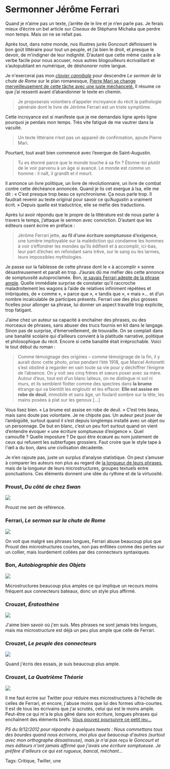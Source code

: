 # Sermonner Jérôme Ferrari

Quand je n’aime pas un texte, j’arrête de le lire et je n’en parle pas. Je ferais mieux d’écrire un bel article sur *Ciseaux* de Stéphane Michaka que perdre mon temps. Mais on ne se refait pas.

Après tout, dans notre monde, nos illustres jurés Goncourt définissent le bon goût littéraire pour tout un peuple, et j’ai bien le droit, et presque le devoir, de m’indigner de leur indignité. D’autant que cette même caste a le verbe facile pour nous accuser, nous autres blogouilleurs écrivaillant et s’autopubliant en numérique, de déshonorer notre langue.

Je n'exercerai pas mon [*clavier cannibale*](http://towardgrace.blogspot.fr/) pour descendre *Le sermon de la chute de Rome* sur le plan romanesque, [Pierre Mari se change merveilleusement de cette tâche avec une juste méchanceté.](http://www.juanasensio.com/archive/2012/11/18/sermon-sur-la-chute-de-rome-jerome-ferrari-actes-sud-mari.html) Il résume ce que j’ai ressenti avant d’abandonner le texte en chemin.

> Je proposerais volontiers d’appeler incroyance du récit la pathologie générale dont le livre de Jérôme Ferrari est un triste symptôme.

Cette incroyance est si manifeste que je me demandais ligne après ligne pourquoi je perdais mon temps. Très vite fatigué de me vautrer dans la vacuité.

> Un texte littéraire n’est pas un appareil de confirmation, ajoute Pierre Mari.

Pourtant, tout avait bien commencé avec l’exergue de Saint-Augustin.

> Tu es étonné parce que le monde touche à sa fin ? Étonne-toi plutôt de le voir parvenu à un âge si avancé. Le monde est comme un homme : il naît, il grandit et il meurt.

Il annonce un livre politique, un livre de révolutionnaire, un livre de combat contre cette déchéance annoncée. Quand je lis cet exergue à Isa, elle me dit : « C’est presque trop beau ce synchronisme. Ça nous parle trop. Il faudrait revenir au texte original pour savoir ce qu’Augustin a vraiment écrit. » Depuis quelle est traductrice, elle se méfie des traductions.

Après lui avoir répondu que le propre de la littérature est de nous parler à travers le temps, j’attaque le sermon avec conviction. D’autant que les éditeurs osent écrire en préface :

> Jérôme Ferrari jette, **au fil d’une écriture somptueuse d’exigence**, une lumière impitoyable sur la malédiction qui condamne les hommes à voir s’effondrer les mondes qu’ils édifient et à accomplir, ici-bas, leur part d’échec en refondant sans trêve, sur le sang ou les larmes, leurs impossibles mythologies.

Je passe sur la faiblesse de cette phrase dont le « à accomplir » sonne désastreusement et paraît en trop. J’aurais dû me méfier dès cette annonce de somptuosité autoproclamée. Bon, [je savais Ferrari adepte de la phrase ample](/2012/12/07/comment-obtenir-un-prix-goncourt/). Quelle immédiate surprise de constater qu’il raccroche maladroitement les wagons à l’aide de relatives infiniment répétées et imbriquées, de « comme », « parce que », « tandis que », « mais »… et d’un nombre incalculable de participes présents. Ferrari use des plus grosses ficelles pour allonger sa phrase, lui donner un aspect travaillé trop explicite, trop fatigant.

J’aime chez un auteur sa capacité à enchaîner des phrases, ou des morceaux de phrases, sans abuser des trucs fournis en kit dans le langage. Sinon pas de surprise, d’émerveillement, de trouvaille. On se complait dans une banalité scolaire qui d’ailleurs convient à la platitude narrative, politique et philosophique du récit. Encore si cette banalité était irréprochable. Voici le tout début du roman :

> Comme témoignage des origines – comme témoignage de la fin, il y aurait donc cette photo, prise pendant l’été 1918, que Marcel Antonetti s’est obstiné à regarder en vain toute sa vie pour y déchiffrer l’énigme de l’absence. On y voit ses cinq frères et sœurs poser avec sa mère. Autour d’eux, tout est d’un blanc laiteux, on ne distingue ni sol ni murs, et ils semblent flotter comme des spectres dans **la brume** étrange qui va bientôt les engloutir et les effacer. **Elle est assise en robe de deuil**, immobile et sans âge, un foulard sombre sur la tête, les mains posées à plat sur les genoux \[…\]

Vous lisez bien. « La brume est assise en robe de deuil. » C’est très beau, mais sans doute pas volontaire. Je ne chipote pas. Un auteur peut jouer de l’ambigüité, surtout quand il s’est depuis longtemps installé avec un objet ou un personnage. De but en blanc, c’est un peu fort surtout quand on vient d’entendre évoquer « une écriture somptueuse d’exigence ». Quel camouflé ? Quelle imposture ? De quoi être écœuré au nom justement de ceux qui refusent les subterfuges grossiers. Faut croire que le style tape à l'œil a du bon, dans une civilisation décadente.

Je n’en rajoute pas, juste un surplus d’analyse statistique. On peut s’amuser à comparer les auteurs non plus au regard de [la longueur de leurs phrases](/2012/12/06/interdire-cest-liberateur-meme-en-ecriture/), mais de la longueur de leurs microstructures, groupes textuels entre ponctuations. Ces éléments donnent une idée du rythme et de la virtuosité.

### Proust, *Du côté de chez Swan*

![](https://tcrouzet.com/images_tc/2012/12/proust_s.png)

Proust me sert de référence.

### Ferrari, *Le sermon sur la chute de Rome*

![](https://tcrouzet.com/images_tc/2012/12/ferrari_s.png)

On voit que malgré ses phrases longues, Ferrari abuse beaucoup plus que Proust des microstructures courtes, non pas enfilées comme des perles sur un collier, mais lourdement collées par des connecteurs syntaxiques.

### Bon, *Autobiographie des Objets*

![](https://tcrouzet.com/images_tc/2012/12/fbon_s.png)

Microstructures beaucoup plus amples ce qui implique un recours moins fréquent aux connecteurs bateaux, donc un style plus affirmé.

### Crouzet, *Ératosthène*

![](https://tcrouzet.com/images_tc/2012/12/crouzet_s.png)

J'aime bien savoir où j'en suis. Mes phrases ne sont jamais très longues, mais ma microstructure est déjà un peu plus ample que celle de Ferrari.

### Crouzet, *Le peuple des connecteurs*

![](https://tcrouzet.com/images_tc/2012/12/crouzet_sp.png)

Quand j'écris des essais, je suis beaucoup plus ample.

### Crouzet, *La Quatrième Théorie*

![](https://tcrouzet.com/images_tc/2012/12/crouzet_s4.png)

Il me faut écrire sur Twitter pour réduire mes microstructures à l'échelle de celles de Ferrari, et encore, j'abuse moins que lui des formes ultra-courtes. Il est de tous les écrivains que j'ai scrutés, celui qui est le moins ample. Peut-être ce qui m'a le plus gêné dans son écriture, longues phrases qui enchaînent des éléments brefs. [Vous pouvez poursuivre ce petit jeu...](http://lab.tcrouzet.com/txtstat/)

*PS du 9/12/2012 pour répondre à quelques tweets : Nous commettons tous des bourdes quand nous écrivons, moi plus que beaucoup d'autres (surtout avec mon orthographe désastreuse), mais je n'ai pas reçu le Goncourt et mes éditeurs n'ont jamais affirmé que j'avais une écriture somptueuse. Je préfère d'ailleurs ce qui est rugueux, bancal, méchant...*

Tags: Critique, Twiller, une